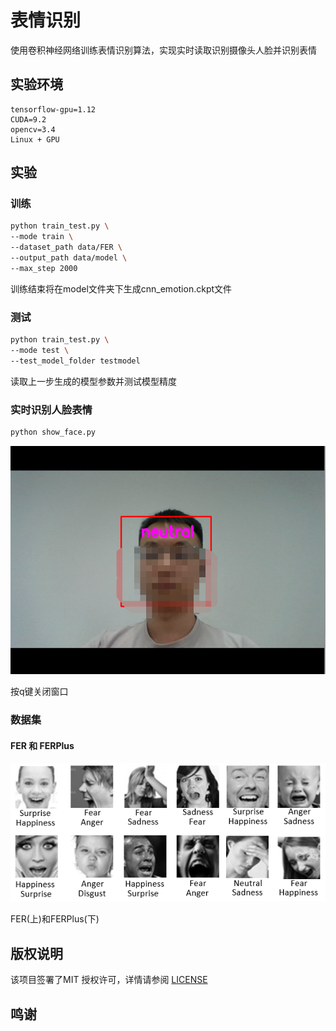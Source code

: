 # 表情识别

使用卷积神经网络训练表情识别算法，实现实时读取识别摄像头人脸并识别表情

## 实验环境

```
tensorflow-gpu=1.12
CUDA=9.2
opencv=3.4
Linux + GPU
```

## 实验

### 训练

```bash
python train_test.py \
--mode train \
--dataset_path data/FER \
--output_path data/model \
--max_step 2000
```
训练结束将在model文件夹下生成cnn_emotion.ckpt文件

### 测试

```bash
python train_test.py \
--mode test \
--test_model_folder testmodel
```
读取上一步生成的模型参数并测试模型精度

### 实时识别人脸表情

```bash
python show_face.py
```

![](https://github.com/wangz49777/Emotion_recognition/blob/branch1/src/example.png)

按q键关闭窗口

### 数据集

#### FER 和 FERPlus

![FERvsFER+](https://github.com/wangz49777/Emotion_recognition/blob/branch1/src/FER%2BvsFER.png)

FER(上)和FERPlus(下)

## 版权说明

该项目签署了MIT 授权许可，详情请参阅 [LICENSE](LICENSE)

## 鸣谢

